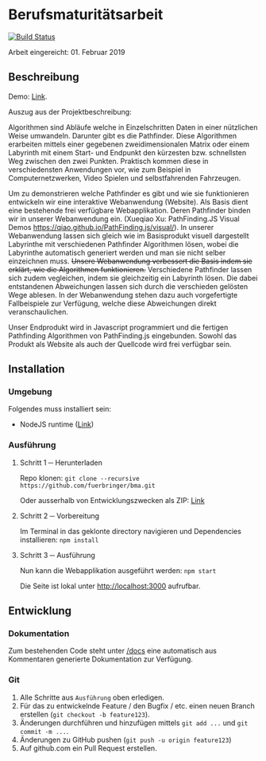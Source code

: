 Berufsmaturitätsarbeit
======================

[![Build Status](https://travis-ci.org/fuerbringer/bma.svg?branch=master)](https://travis-ci.org/fuerbringer/bma)

Arbeit eingereicht: 01. Februar 2019

## Beschreibung

Demo: [Link](https://bma.fuerbringer.info).

Auszug aus der Projektbeschreibung:

Algorithmen sind Abläufe welche in Einzelschritten Daten in einer nützlichen Weise umwandeln. Darunter gibt es die Pathfinder. Diese Algorithmen erarbeiten mittels einer gegebenen zweidimensionalen Matrix oder einem Labyrinth mit einem Start- und Endpunkt den kürzesten bzw. schnellsten Weg zwischen den zwei Punkten. Praktisch kommen diese in verschiedensten Anwendungen vor, wie zum Beispiel in Computernetzwerken, Video Spielen und selbstfahrenden Fahrzeugen.

Um zu demonstrieren welche Pathfinder es gibt und wie sie funktionieren entwickeln wir eine interaktive Webanwendung (Website). Als Basis dient eine bestehende frei verfügbare Webapplikation. Deren Pathfinder binden wir in unserer Webanwendung ein. (Xueqiao Xu: PathFinding.JS Visual Demos https://qiao.github.io/PathFinding.js/visual/). In unserer Webanwendung lassen sich gleich wie im Basisprodukt visuell dargestellt Labyrinthe mit verschiedenen Pathfinder Algorithmen lösen, wobei die Labyrinthe automatisch generiert werden und man sie nicht selber einzeichnen muss. ~~Unsere Webanwendung verbessert die Basis indem sie erklärt, wie die Algorithmen funktionieren.~~ Verschiedene Pathfinder lassen sich zudem vegleichen, indem sie gleichzeitig ein Labyrinth lösen. Die dabei entstandenen Abweichungen lassen sich durch die verschieden gelösten Wege ablesen. In der Webanwendung stehen dazu auch vorgefertigte Fallbeispiele zur Verfügung, welche diese Abweichungen direkt veranschaulichen.

Unser Endprodukt wird in Javascript programmiert und die fertigen Pathfinding Algorithmen von PathFinding.js eingebunden. Sowohl das Produkt als Website als auch der Quellcode wird frei verfügbar sein.

Installation
------------

### Umgebung

Folgendes muss installiert sein:

-   NodeJS runtime ([Link](https://nodejs.org/))

### Ausführung

1.  Schritt 1 ─ Herunterladen

    Repo klonen:
    `git clone --recursive https://github.com/fuerbringer/bma.git`

    Oder ausserhalb von Entwicklungszwecken als ZIP:
    [Link](https://github.com/fuerbringer/bma/archive/master.zip)

2.  Schritt 2 ─ Vorbereitung

    Im Terminal in das geklonte directory navigieren und Dependencies
    installieren: `npm install`

3.  Schritt 3 ─ Ausführung

    Nun kann die Webapplikation ausgeführt werden: `npm start`

    Die Seite ist lokal unter <http://localhost:3000> aufrufbar.

Entwicklung
-----------

### Dokumentation

Zum bestehenden Code steht unter [/docs](https://bma.fuerbringer/docs) eine automatisch aus Kommentaren generierte Dokumentation zur Verfügung.

### Git

1.  Alle Schritte aus `Ausführung` oben erledigen.
2.  Für das zu entwickelnde Feature / den Bugfix / etc. einen neuen
    Branch erstellen (`git checkout -b feature123`).
3.  Änderungen durchführen und hinzufügen mittels `git add ...` und
    `git commit -m ...`.
4.  Änderungen zu GitHub pushen (`git push -u origin feature123`)
5.  Auf github.com ein Pull Request erstellen.

